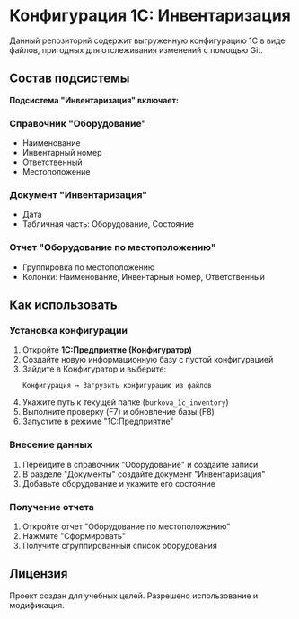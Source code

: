 # Конфигурация 1С: Инвентаризация

Данный репозиторий содержит выгруженную конфигурацию 1С в виде файлов, пригодных для отслеживания изменений с помощью Git.

## Состав подсистемы

**Подсистема "Инвентаризация" включает:**

### Справочник "Оборудование"
- Наименование
- Инвентарный номер
- Ответственный
- Местоположение

### Документ "Инвентаризация"
- Дата
- Табличная часть: Оборудование, Состояние

### Отчет "Оборудование по местоположению"
- Группировка по местоположению
- Колонки: Наименование, Инвентарный номер, Ответственный

## Как использовать

### Установка конфигурации

1. Откройте **1С:Предприятие (Конфигуратор)**
2. Создайте новую информационную базу с пустой конфигурацией
3. Зайдите в Конфигуратор и выберите:
   ```
   Конфигурация → Загрузить конфигурацию из файлов
   ```
4. Укажите путь к текущей папке (`burkova_1c_inventory`)
5. Выполните проверку (F7) и обновление базы (F8)
6. Запустите в режиме "1С:Предприятие"

### Внесение данных

1. Перейдите в справочник "Оборудование" и создайте записи
2. В разделе "Документы" создайте документ "Инвентаризация"
3. Добавьте оборудование и укажите его состояние

### Получение отчета

1. Откройте отчет "Оборудование по местоположению"
2. Нажмите "Сформировать"
3. Получите сгруппированный список оборудования

## Лицензия

Проект создан для учебных целей. Разрешено использование и модификация.
